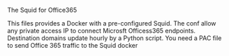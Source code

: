 The Squid for Office365

This files provides a Docker with a pre-configured Squid. The conf allow any private access IP to connect Microsft Officess365 endpoints.
Destination domains update hourly by a Python script. You need a PAC file to send Office 365 traffic to the Squid docker 
